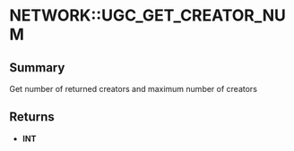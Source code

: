 # NETWORK::UGC_GET_CREATOR_NUM

## Summary
Get number of returned creators and maximum number of creators

## Returns
* **INT**
